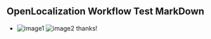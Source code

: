 ## OpenLocalization Workflow Test MarkDown
* ![image1](.\78f77da2-8184-48fa-9af3-eee0494b2866.PNG)   ![image2](.\ee63c6ba-91cb-4f7e-865e-0722e6b7e78d.png) 
thanks!